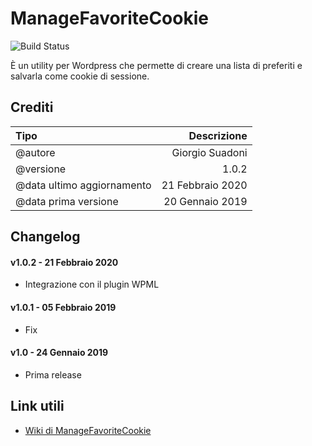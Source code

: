 ManageFavoriteCookie
================

![Build Status](https://img.shields.io/badge/build-v1.0.2-green.svg?style=flat)

È un utility per Wordpress che permette di creare una lista di preferiti e salvarla come cookie di sessione.



Crediti
-------

|Tipo|Descrizione|
|:---|---:|
|@autore|Giorgio Suadoni|
|@versione|1.0.2|
|@data ultimo aggiornamento|21 Febbraio 2020|
|@data prima versione|20 Gennaio 2019|



Changelog
---------

#### v1.0.2 - 21 Febbraio 2020
* Integrazione con il plugin WPML

#### v1.0.1 - 05 Febbraio 2019
* Fix

#### v1.0 - 24 Gennaio 2019
* Prima release



Link utili
----------

* [Wiki di ManageFavoriteCookie](https://github.com/GiorgioKM/ManageFavoriteCookie/wiki)